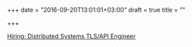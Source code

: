 +++
date = "2016-09-20T13:01:01+03:00"
draft = true
title = ""

+++

<p><a href="https://www.fastly.com/about/jobs/apply?gh_jid=146050&gh_src=4v1ojg">Hiring: Distributed Systems TLS/API Engineer </a></p>
